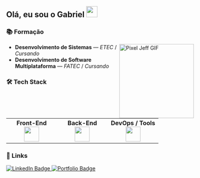 ## Olá, eu sou o Gabriel <img src="https://media.giphy.com/media/hvRJCLFzcasrR4ia7z/giphy.gif" width="30">


### 📚 Formação

<p align="left">
  <img 
    src="https://mir-s3-cdn-cf.behance.net/project_modules/1400_opt_1/dece5f124024167.60fb03546918b.gif" 
    alt="Pixel Jeff GIF" 
    height="200px" 
    align="right"
  />

  - **Desenvolvimento de Sistemas** — *ETEC* / *Cursando*  
  - **Desenvolvimento de Software Multiplataforma** — *FATEC* / *Cursando*
</p>

### 🛠 Tech Stack

<table>
  <tr>
    <td align="center" width="33%">
      <strong>Front-End</strong><br/>
      <img height="40px" src="https://skills.syvixor.com/api/icons?i=nextjs,react,vite,tailwindcss"/>
    </td>
    <td align="center" width="33%">
      <strong>Back-End</strong><br/>
      <img height="40px" src="https://skills.syvixor.com/api/icons?i=go,ts,js,java"/>
    </td>
    <td align="center" width="33%">
      <strong>DevOps / Tools</strong><br/>
      <img height="40px" src="https://skills.syvixor.com/api/icons?i=docker,linux,vscode"/>
    </td>
  </tr>
</table>



### 🔗 Links

<p>
  <a href="https://www.linkedin.com/in/gabriel-devfullstack/" target="_blank">
    <img 
      src="https://img.shields.io/badge/LinkedIn-0A66C2?style=for-the-badge&logo=linkedin&logoColor=white" 
      alt="LinkedIn Badge"
    />
  </a>
  <a href="https://portfoliogabriellima.vercel.app/" target="_blank">
    <img 
      src="https://img.shields.io/badge/Portfolio-000000?style=for-the-badge&logo=About.me&logoColor=white" 
      alt="Portfolio Badge"
    />
  </a>
</p>

